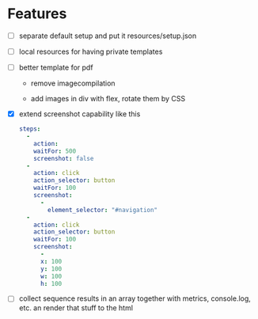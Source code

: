 # Features

* [ ] separate default setup and put it resources/setup.json

* [ ] local resources for having private templates

* [ ] better template for pdf
    
    * remove imagecompilation
    
    * add images in div with flex, rotate them by CSS

* [x] extend screenshot capability like this
  ```yaml
  steps:
    -
      action: 
      waitFor: 500
      screenshot: false
    -
      action: click
      action_selector: button
      waitFor: 100
      screenshot: 
        -
          element_selector: "#navigation"
    -
      action: click
      action_selector: button
      waitFor: 100
      screenshot:
        -
        x: 100
        y: 100
        w: 100
        h: 100
  ```
  
* [ ] collect sequence results in an array together with metrics, console.log, etc. an render that stuff to the html